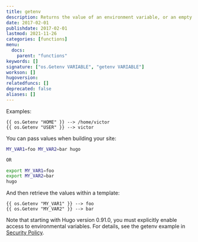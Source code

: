 ```yaml
---
title: getenv
description: Returns the value of an environment variable, or an empty string if the environment variable is not set.
date: 2017-02-01
publishdate: 2017-02-01
lastmod: 2021-11-26
categories: [functions]
menu:
  docs:
    parent: "functions"
keywords: []
signature: ["os.Getenv VARIABLE", "getenv VARIABLE"]
workson: []
hugoversion:
relatedfuncs: []
deprecated: false
aliases: []
---
```

Examples:

```go-html-template
{{ os.Getenv "HOME" }} --> /home/victor
{{ os.Getenv "USER" }} --> victor
```

You can pass values when building your site:

```bash
MY_VAR1=foo MY_VAR2=bar hugo

OR

export MY_VAR1=foo
export MY_VAR2=bar
hugo
```

And then retrieve the values within a template:

```go-html-template
{{ os.Getenv "MY_VAR1" }} --> foo
{{ os.Getenv "MY_VAR2" }} --> bar
```

Note that starting with Hugo version 0.91.0, you must explicitly enable access to environmental variables. For details, see the getenv example in [Security Policy](/about/security-model/#security-policy).


